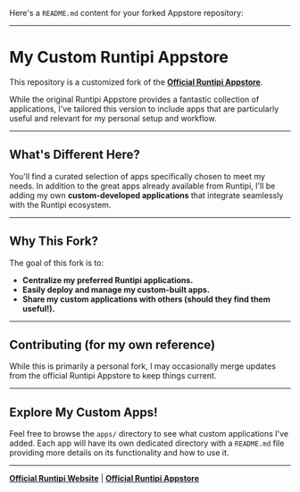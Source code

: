 Here's a `README.md` content for your forked Appstore repository:

---

# My Custom Runtipi Appstore

This repository is a customized fork of the **[Official Runtipi Appstore](https://github.com/runtipi/appstore)**.

While the original Runtipi Appstore provides a fantastic collection of applications, I've tailored this version to include apps that are particularly useful and relevant for my personal setup and workflow.

---

## What's Different Here?

You'll find a curated selection of apps specifically chosen to meet my needs. In addition to the great apps already available from Runtipi, I'll be adding my own **custom-developed applications** that integrate seamlessly with the Runtipi ecosystem.

---

## Why This Fork?

The goal of this fork is to:

* **Centralize my preferred Runtipi applications.**
* **Easily deploy and manage my custom-built apps.**
* **Share my custom applications with others (should they find them useful!).**

---

## Contributing (for my own reference)

While this is primarily a personal fork, I may occasionally merge updates from the official Runtipi Appstore to keep things current.

---

## Explore My Custom Apps!

Feel free to browse the `apps/` directory to see what custom applications I've added. Each app will have its own dedicated directory with a `README.md` file providing more details on its functionality and how to use it.

---

**[Official Runtipi Website](https://runtipi.io/)** | **[Official Runtipi Appstore](https://github.com/runtipi/appstore)**